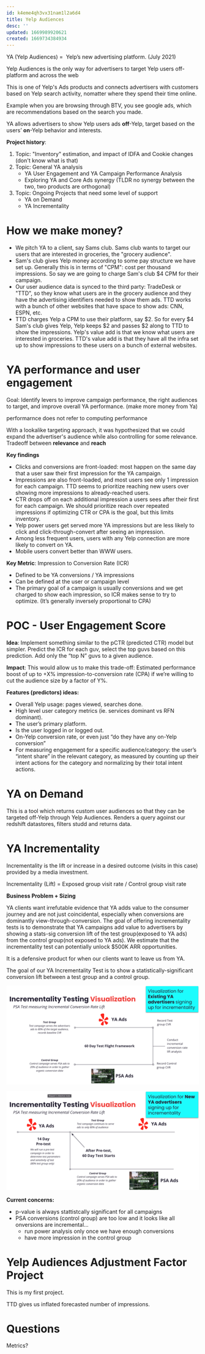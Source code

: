 ```yaml
---
id: k4eme4qh3vx31nam1l2a6d4
title: Yelp Audiences
desc: ''
updated: 1669989920621
created: 1669734384934
---
```


YA (Yelp Audiences) =  Yelp’s new advertising platform. (July 2021)

Yelp Audiences is the only way for advertisers to target Yelp users off-platform and across the web

This is one of Yelp's Ads products and connects advertisers with customers based on Yelp search activity, nomatter where they spend their time online.

Example when you are browsing through BTV, you see google ads, which are recommendations based on the search you made.

YA allows advertisers to show Yelp users ads **off**-Yelp, target based on the users’ **on**-Yelp behavior and interests.


**Project history**:
1. Topic: "Inventory" estimation, and impact of IDFA and Cookie changes (don't know what is that)
2. Topic: General YA analysis
    - YA User Engagement and YA Campaign Performance Analysis
    - Exploring YA and Core Ads synergy (TLDR no synergy between the two, two products are orthogonal)
3. Topic: Ongoing Projects that need some level of support
    - YA on Demand
    - YA Incrementality



# How we make money?
- We pitch YA to a client, say Sams club.  Sams club wants to target our users that are interested in groceries, the "grocery audience".
- Sam's club gives Yelp money according to some pay structure we have set up.  Generally this is in terms of "CPM": cost per thousand impressions.  So say we are going to charge Sam's club $4 CPM for their campaign. 
- Our user audience data is synced to the third party: TradeDesk or "TTD", so they know what users are in the grocery audience and they have the advertising identifiers needed to show them ads.  TTD works with a bunch of other websites that have space to show ads: CNN, ESPN, etc. 
- TTD charges Yelp a CPM to use their platform, say $2.  So for every $4 Sam's club gives Yelp, Yelp keeps $2 and passes $2 along to TTD to show the impressions.  Yelp's value add is that we know what users are interested in groceries.  TTD's value add is that they have all the infra set up to show impressions to these users on a bunch of external websites.


# YA performance and user engagement

Goal: Identify levers to improve campaign performance, the right audiences to target, and improve overall YA performance.  (make more money from Ya)

performarnce does not refer to computing performance

With a lookalike targeting approach, it was hypothesized that we could expand the advertiser's audience while also controlling for some relevance. Tradeoff between **relevance** and **reach**


**Key findings**
- Clicks and conversions are front-loaded: most happen on the same day that a user saw their first impression for the YA campaign.
- Impressions are also front-loaded, and most users see only 1 impression for each campaign.  TTD seems to prioritize reaching new users over showing more impressions to already-reached users.
- CTR drops off on each additional impression a users sees after their first for each campaign. We should prioritize reach over repeated impressions if optimizing CTR or CPA is the goal, but this limits inventory.  
- Yelp power users get served more YA impressions but are less likely to click and click-through-convert after seeing an impression.  
- Among less frequent users, users with any Yelp connection are more likely to convert on YA.
- Mobile users convert better than WWW users.

**Key Metric**: Impression to Conversion Rate (ICR)
- Defined to be YA conversions / YA impressions
- Can be defined at the user or campaign level
- The primary goal of a campaign is usually conversions and we get charged to show each impression, so ICR makes sense to try to optimize.  (It’s generally inversely proportional to CPA)


# POC - User Engagement Score

**Idea**: Implement something similar to the pCTR (predicted CTR) model but simpler.  Predict the ICR for each guv, select the top guvs based on this prediction.  Add only the “top N” guvs to a given audience.  

**Impact**: This would allow us to make this trade-off: Estimated performance boost of up to +X% impression-to-conversion rate (CPA) if we’re willing to cut the audience size by a factor of Y%.

**Features (predictors) ideas:**
- Overall Yelp usage: pages viewed, searches done.
- High level user category metrics (ie. services dominant vs RFN dominant).
- The user’s primary platform.
- Is the user logged in or logged out.
- On-Yelp conversion rate, or even just “do they have any on-Yelp conversion”
- For measuring engagement for a specific audience/category: the user’s “intent share” in the relevant category, as measured by counting up their intent actions for the category and normalizing by their total intent actions.

# YA on Demand

This is a tool which returns custom user audiences so that they can be targeted off-Yelp through Yelp Audiences. Renders a query agoinst our redshift datastores, filters studd and returns data.

# YA Incrementality

Incrementality is the lift or increase in a desired outcome (visits in this case) provided by a media investment.

Incrementality (Lift) = Exposed group visit rate  /  Control group visit rate

**Business Problem + Sizing**

YA clients want irrefutable evidence that YA adds value to the consumer journey and are not just coincidental, especially when conversions are dominantly view-through-conversion. The goal of offering incrementality tests is to demonstrate that YA campaigns add value to advertisers by showing a stats-sig conversion lift of the test group(exposed to YA ads) from the control group(not exposed to YA ads). We estimate that the incrementality test can potentially unlock $500K ARR opportunities.

It is a defensive product for when our clients want to leave us from YA.

The goal of our YA Incrementality Test is to show a statistically-significant conversion lift between a test group and a control group.

![ya_incrementality.png](assets/images/ya_incrementality.png)

![ya_incrementality_new.png](assets/images/ya_incrementality_new.png)


**Current concerns:**
- p-value is always stattistcally significant for all campaigns
- PSA conversions (control group) are too low and it looks like all onversions are incremental...
    - run power analysis only once we have enough conversions
    - have more impression in the control group

# Yelp Audiences Adjustment Factor Project

This is my first project.

TTD gives us inflated forecasted number of impressions. 


# Questions

Metrics?